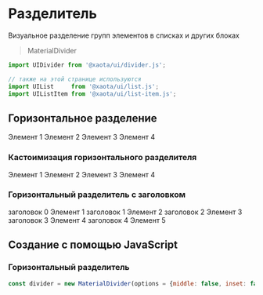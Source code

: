 # Разделитель
Визуальное разделение групп элементов в списках и других блоках

> MaterialDivider

```javascript
import UIDivider from '@xaota/ui/divider.js';

// также на этой странице используются
import UIList     from '@xaota/ui/list.js';
import UIListItem from '@xaota/ui/list-item.js';
```

## Горизонтальное разделение
<ui-html>
  <ui-list>
    <ui-list-item>Элемент 1</ui-list-item>
    <ui-divider></ui-divider>
    <ui-list-item>Элемент 2</ui-list-item>
    <ui-divider></ui-divider>
    <ui-list-item>Элемент 3</ui-list-item>
    <ui-divider></ui-divider>
    <ui-list-item>Элемент 4</ui-list-item>
  </ui-list>
</ui-html>

### Кастоимизация горизонтального разделителя
<ui-html>
  <ui-list>
    <ui-list-item>Элемент 1</ui-list-item>
    <ui-divider middle></ui-divider>
    <ui-list-item>Элемент 2</ui-list-item>
    <ui-divider inset></ui-divider>
    <ui-list-item>Элемент 3</ui-list-item>
    <ui-divider middle inset></ui-divider>
    <ui-list-item>Элемент 4</ui-list-item>
  </ui-list>
</ui-html>

### Горизонтальный разделитель с заголовком
<ui-html>
  <ui-list>
    <ui-divider>заголовок 0</ui-divider>
    <ui-list-item>Элемент 1</ui-list-item>
    <ui-divider>заголовок 1</ui-divider>
    <ui-list-item>Элемент 2</ui-list-item>
    <ui-divider middle>заголовок 2</ui-divider>
    <ui-list-item>Элемент 3</ui-list-item>
    <ui-divider inset>заголовок 3</ui-divider>
    <ui-list-item>Элемент 4</ui-list-item>
    <ui-divider middle inset>заголовок 4</ui-divider>
    <ui-list-item>Элемент 5</ui-list-item>
  </ui-list>
</ui-html>

## Создание с помощью JavaScript
### Горизонтальный разделитель
```javascript
const divider = new MaterialDivider(options = {middle: false, inset: false});
```
